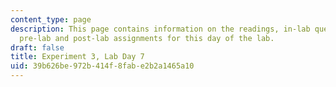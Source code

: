 ```yaml
---
content_type: page
description: This page contains information on the readings, in-lab questions, and
  pre-lab and post-lab assignments for this day of the lab.
draft: false
title: Experiment 3, Lab Day 7
uid: 39b626be-972b-414f-8fab-e2b2a1465a10
---
```

